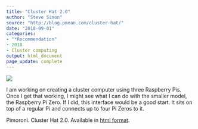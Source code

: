 ```yaml
---
title: "Cluster Hat 2.0"
author: "Steve Simon"
source: "http://blog.pmean.com/cluster-hat/"
date: "2018-09-01"
categories:
- "*Recommendation"
- 2018
- Cluster computing
output: html_document
page_update: complete
---
```


![](http://www.pmean.com/new-images/18/cluster-hat01.png)

<!---More--->

I am working on creating a cluster computer using three Raspberry Pis. Once I get that working, I might see what I can do with the smaller model, the Raspberry Pi Zero. If I did, this interface would be a good start. It sits on top of a regular Pi and connects up to four Pi Zeros to it.

Pimoroni. Cluster Hat 2.0. Available in [html format][pim1].

[pim1]: https://shop.pimoroni.com/products/cluster-hat
